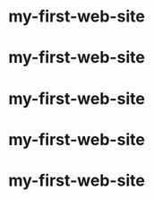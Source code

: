 # my-first-web-site
# my-first-web-site
# my-first-web-site
# my-first-web-site
# my-first-web-site
